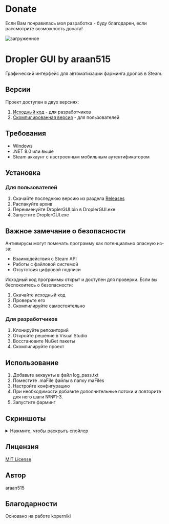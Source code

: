 # Donate
Если Вам понравилась моя разработка - буду благодарен, если рассмотрите возможность доната!

![загруженное](https://github.com/user-attachments/assets/23ae27ed-3168-438a-9a4a-3c85b3c31a78)

# Dropler GUI by araan515

Графический интерфейс для автоматизации фарминга дропов в Steam.

## Версии

Проект доступен в двух версиях:
1. [Исходный код](https://github.com/Pirozhok40/Dropler-GUI) - для разработчиков
2. [Скомпилированная версия](https://github.com/Pirozhok40/Dropler-GUI/releases) - для пользователей

## Требования

- Windows
- .NET 8.0 или выше
- Steam аккаунт с настроенным мобильным аутентификатором

## Установка

### Для пользователей
1. Скачайте последнюю версию из раздела [Releases](https://github.com/Pirozhok40/Dropler-GUI/releases)
2. Распакуйте архив
3. Переименуйте DroplerGUI.bin в DroplerGUI.exe
4. Запустите DroplerGUI.exe

## Важное замечание о безопасности

Антивирусы могут помечать программу как потенциально опасную из-за:
- Взаимодействия с Steam API
- Работы с файловой системой
- Отсутствия цифровой подписи

Исходный код программы открыт и доступен для проверки. Если вы беспокоитесь о безопасности:
1. Скачайте исходный код
2. Проверьте его
3. Скомпилируйте самостоятельно

### Для разработчиков
1. Клонируйте репозиторий
2. Откройте решение в Visual Studio
3. Восстановите NuGet пакеты
4. Скомпилируйте проект

## Использование

1. Добавьте аккаунты в файл log_pass.txt
2. Поместите .maFile файлы в папку maFiles
3. Настройте конфигурацию
4. При необходимости добавьте дополнительные потоки и повторите для него шаги №№1-3.
5. Запустите фарминг

## Скриншоты
<details>
  <summary>Нажмите, чтобы раскрыть спойлер</summary>
https://raw.githubusercontent.com/Pirozhok40/Dropler-GUI/main/screen.png
</details>

## Лицензия

[MIT License](LICENSE)

## Автор

araan515

## Благодарности

Основано на работе koperniki 
